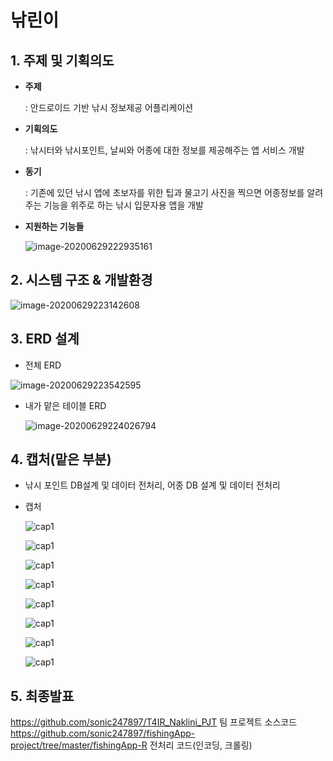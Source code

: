 # 낚린이

## 1. 주제 및 기획의도
- **주제** 

  : 안드로이드 기반 낚시 정보제공 어플리케이션

- **기획의도** 

  : 낚시터와 낚시포인트, 날씨와 어종에 대한 정보를 제공해주는 앱 서비스 개발

- **동기**

  : 기존에 있던 낚시 앱에 초보자를 위한 팁과 물고기 사진을 찍으면 어종정보를 알려주는 기능을 위주로 하는 낚시 입문자용 앱을 개발

- **지원하는 기능들**

  ![image-20200629222935161](images/image-20200629222935161.png)



## 2. 시스템 구조 & 개발환경

  ![image-20200629223142608](images/image-20200629223142608.png)



## 3. ERD 설계

- 전체 ERD

![image-20200629223542595](images/image-20200629223542595.png)

- 내가 맡은 테이블 ERD

  ![image-20200629224026794](images/image-20200629224026794.png)

## 4. 캡처(맡은 부분)
  - 낚시 포인트 DB설계 및 데이터 전처리, 어종 DB 설계 및 데이터 전처리

  - 캡처

    ![cap1](images/cap1.png)
    
    ![cap1](images/cap2.png)
    
    ![cap1](images/cap3.png)
    
    ![cap1](images/cap4.png)
    
    ![cap1](images/cap5.png)
    
    ![cap1](images/cap6.png)
    
    ![cap1](images/cap7.png)
    
    ![cap1](images/cap8.png)
    
## 5. 최종발표
https://github.com/sonic247897/T4IR_Naklini_PJT 팀 프로젝트 소스코드
https://github.com/sonic247897/fishingApp-project/tree/master/fishingApp-R 전처리 코드(인코딩, 크롤링)


​    
